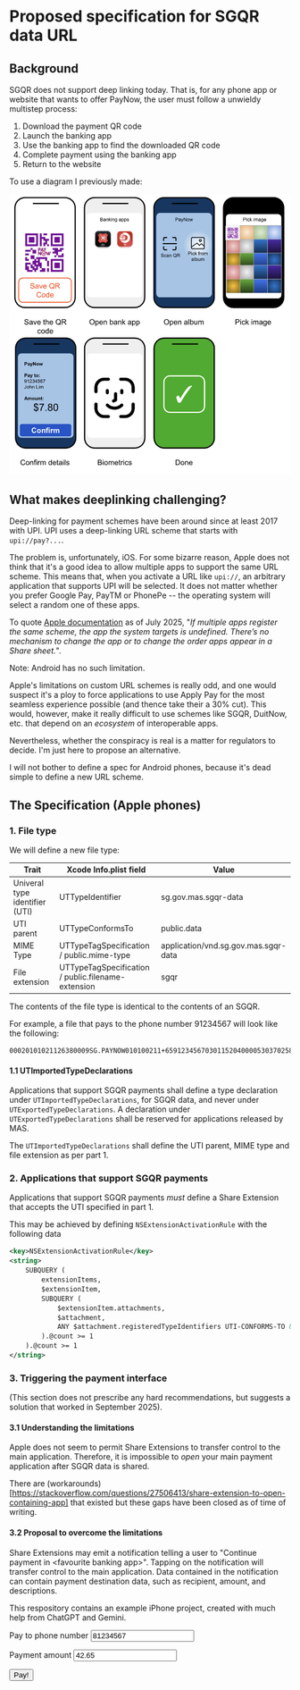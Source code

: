 # Proposed specification for SGQR data URL

## Background

SGQR does not support deep linking today. That is, for any phone app or website that wants to offer PayNow, the user must follow
a unwieldy multistep process:

1. Download the payment QR code
2. Launch the banking app
3. Use the banking app to find the downloaded QR code
4. Complete payment using the banking app
5. Return to the website

To use a diagram I previously made:

![7 steps to pay with PayNow](images/paynow-steps.png)

## What makes deeplinking challenging?

Deep-linking for payment schemes have been around since at least 2017 with
UPI. UPI uses a deep-linking URL scheme that starts with `upi://pay?...`.

The problem is, unfortunately, iOS. For some bizarre reason, Apple does not
think that it's a good idea to allow multiple apps to support the same URL
scheme. This means that, when you activate a URL like `upi://`, an arbitrary
application that supports UPI will be selected. It does not matter whether you
prefer Google Pay, PayTM or PhonePe -- the operating system will select a random one
of these apps.

To quote [Apple documentation](https://developer.apple.com/documentation/xcode/defining-a-custom-url-scheme-for-your-app) as of July 2025, "_If multiple apps register the same scheme, the app the system targets is undefined. There’s no mechanism to change the app or to change the order apps appear in a Share sheet._".

Note: Android has no such limitation.

Apple's limitations on custom URL schemes is really odd, and one would suspect it's a ploy
to force applications to use Apply Pay for the most seamless experience possible (and thence
take their a 30% cut). This would, however, make it really difficult to use schemes like
SGQR, DuitNow, etc. that depend on an _ecosystem_ of interoperable apps.

Nevertheless, whether the conspiracy is real is a matter for regulators to decide.
I'm just here to propose an alternative.

I will not bother to define a spec for Android phones, because it's dead simple to define
a new URL scheme.

## The Specification (Apple phones)

### 1. File type

We will define a new file type:

| Trait           | Xcode Info.plist field             | Value                          |
|-----------------|------------------------------------|--------------------------------|
| Univeral type identifier (UTI) | UTTypeIdentifier    | sg.gov.mas.sgqr-data           |
| UTI parent      | UTTypeConformsTo                   | public.data                    |
| MIME Type       | UTTypeTagSpecification / public.mime-type | application/vnd.sg.gov.mas.sgqr-data |
| File extension  | UTTypeTagSpecification / public.filename-extension | sgqr           |

The contents of the file type is identical to the contents of an SGQR.

For example, a file that pays to the phone number 91234567 will look like the following:

```
00020101021126380009SG.PAYNOW010100211+6591234567030115204000053037025802SG5902NA6009Singapore6304B5DB
```

#### 1.1 UTImportedTypeDeclarations

Applications that support SGQR payments shall define a type declaration under `UTImportedTypeDeclarations`,
for SGQR data, and never under `UTExportedTypeDeclarations`. A declaration under
`UTExportedTypeDeclarations` shall be reserved for applications released by MAS.

The `UTImportedTypeDeclarations` shall define the UTI parent, MIME type and file extension as per part 1.

### 2. Applications that support SGQR payments

Applications that support SGQR payments _must_ define a Share Extension that accepts the UTI specified in part 1.

This may be achieved by defining `NSExtensionActivationRule` with the following data
```xml
<key>NSExtensionActivationRule</key>
<string>
    SUBQUERY (
        extensionItems,
        $extensionItem,
        SUBQUERY (
            $extensionItem.attachments,
            $attachment,
            ANY $attachment.registeredTypeIdentifiers UTI-CONFORMS-TO &quot;sg.gov.mas.sgqr-data&quot;
        ).@count >= 1
    ).@count >= 1
</string>
```

### 3. Triggering the payment interface

(This section does not prescribe any hard recommendations, but suggests a solution that worked in September 2025).

#### 3.1 Understanding the limitations

Apple does not seem to permit Share Extensions to transfer control to the main application. Therefore,
it is impossible to *open* your main payment application after SGQR data is shared.

There are (workarounds)[https://stackoverflow.com/questions/27506413/share-extension-to-open-containing-app]
that existed but these gaps have been closed as of time of writing.

#### 3.2 Proposal to overcome the limitations

Share Extensions may emit a notification telling a user to "Continue payment in &lt;favourite banking app&gt;".
Tapping on the notification will transfer control to the main application.
Data contained in the notification can contain payment destination data, such as recipient, amount, and
descriptions.

This respository contains an example iPhone project, created with much help from ChatGPT and Gemini.

<script>

function shareSomething(mimeType, extension) {
    const phone = document.querySelector('#destination').value.slice(0, 8).padStart(8, '0')
    const amount = document.querySelector('#amount').value

    const dataText = `00020101021126380009SG.PAYNOW010100211+65${randomNumber}03011520400005303702${amount.length.toString().padStart(2, '0')}${amount}5802SG5902NA6009Singapore6304CCCC`
    const buf = new TextEncoder().encode(dataText)

    const file = new File(
        [buf],
        `payment_to_${phone}.${extension}`,
        {
            type: mimeType
        }
    )

    navigator.share({
        files: [file]
    })
}

</script>

<label for="destination">Pay to phone number</label>
<input id="destination" type="tel" value="81234567">

<label for="amount">Payment amount</label>
<input id="amount" type="number" value="42.65">

<button onclick="shareSomething('application/vnd.sg.gov.mas.sgqr-data', 'sgqr')">
Pay!
</button>

